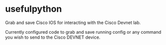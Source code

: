 # usefulpython
Grab and save Cisco IOS for interacting with the Cisco Devnet lab.

Currently configured code to grab and save running config or any command you wish to send to the Cisco DEVNET device. 


